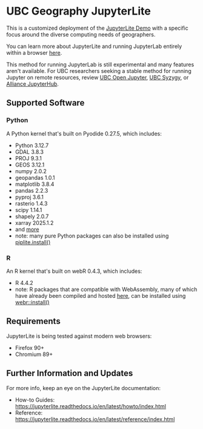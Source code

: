 # UBC Geography JupyterLite

This is a customized deployment of the
[JupyterLite Demo](https://jupyterlite.github.io/demo) with a specific focus
around the diverse computing needs of geographers.

You can learn more about JupyterLite and running JupyterLab entirely within a
browser [here](https://jupyterlite.readthedocs.io/en/stable/index.html).

This method for running JupyterLab is still experimental and many features
aren't available. For UBC researchers seeking a stable method for running
Jupyter on remote resources, review
[UBC Open Jupyter](https://open.jupyter.ubc.ca/jupyter/hub),
[UBC Syzygy](https://ubc.syzygy.ca/), or
[Alliance JupyterHub](https://docs.alliancecan.ca/wiki/JupyterHub).

## Supported Software

### Python

A Python kernel that's built on Pyodide 0.27.5, which includes:

- Python 3.12.7
- GDAL 3.8.3
- PROJ 9.3.1
- GEOS 3.12.1
- numpy 2.0.2
- geopandas 1.0.1
- matplotlib 3.8.4
- pandas 2.2.3
- pyproj 3.6.1
- rasterio 1.4.3
- scipy 1.14.1
- shapely 2.0.7
- xarray 2025.1.2
- and [more](https://pyodide.org/en/stable/usage/packages-in-pyodide.html)
- note: many pure Python packages can also be installed using
  [piplite.install()](https://jupyterlite.readthedocs.io/en/latest/howto/pyodide/packages.html)

### R

An R kernel that's built on webR 0.4.3, which includes:

- R 4.4.2
- note: R packages that are compatible with WebAssembly, many of which have
  already been compiled and hosted [here](https://repo.r-wasm.org/), can be
  installed using
  [webr::install()](https://docs.r-wasm.org/webr/latest/packages.html)

## Requirements

JupyterLite is being tested against modern web browsers:

- Firefox 90+
- Chromium 89+

## Further Information and Updates

For more info, keep an eye on the JupyterLite documentation:

- How-to Guides: https://jupyterlite.readthedocs.io/en/latest/howto/index.html
- Reference: https://jupyterlite.readthedocs.io/en/latest/reference/index.html
